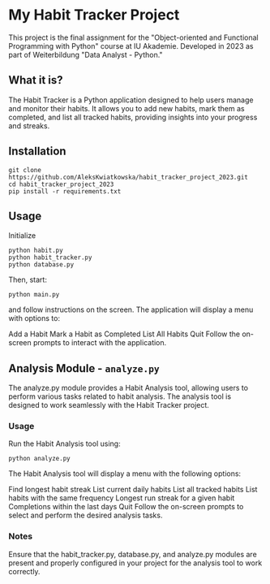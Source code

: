 # My Habit Tracker Project

This project is the final assignment for the "Object-oriented and Functional Programming with Python" course at IU Akademie. Developed in 2023 as part of Weiterbildung "Data Analyst - Python."

## What it is?

The Habit Tracker is a Python application designed to help users manage and monitor their habits. It allows you to add new habits, mark them as completed, and list all tracked habits, providing insights into your progress and streaks.

## Installation

```shell
git clone https://github.com/AleksKwiatkowska/habit_tracker_project_2023.git
cd habit_tracker_project_2023
pip install -r requirements.txt
```

## Usage

Initialize

```shell
python habit.py
python habit_tracker.py
python database.py
```

Then, start:

```shell
python main.py
```

and follow instructions on the screen.
The application will display a menu with options to:

Add a Habit
Mark a Habit as Completed
List All Habits
Quit
Follow the on-screen prompts to interact with the application.

## Analysis Module - `analyze.py`

The analyze.py module provides a Habit Analysis tool, allowing users to perform various tasks related to habit analysis. The analysis tool is designed to work seamlessly with the Habit Tracker project.

### Usage

Run the Habit Analysis tool using:

```shell
python analyze.py
```

The Habit Analysis tool will display a menu with the following options:

Find longest habit streak
List current daily habits
List all tracked habits
List habits with the same frequency
Longest run streak for a given habit
Completions within the last days
Quit
Follow the on-screen prompts to select and perform the desired analysis tasks.

### Notes
Ensure that the habit_tracker.py, database.py, and analyze.py modules are present and properly configured in your project for the analysis tool to work correctly.
